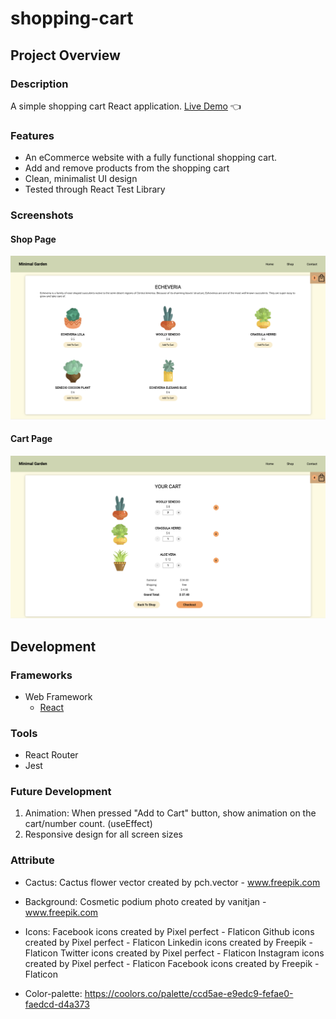 # shopping-cart

## Project Overview

### Description
A simple shopping cart React application.
[Live Demo](https://lemuellin.github.io/shopping-cart/) :point_left:


### Features
- An eCommerce website with a fully functional shopping cart.
- Add and remove products from the shopping cart
- Clean, minimalist UI design
- Tested through React Test Library

### Screenshots
#### Shop Page
![image](/src/asset/screenshot/Shop%20Page.png)
#### Cart Page
![image](/src/asset/screenshot/Cart%20Page.png)

## Development

### Frameworks
- Web Framework
	- [React](https://reactjs.org/)

### Tools
- React Router
- Jest

### Future Development
1. Animation: When pressed "Add to Cart" button, show animation on the cart/number count. (useEffect)
2. Responsive design for all screen sizes

### Attribute
- Cactus: 
Cactus flower vector created by pch.vector - www.freepik.com

- Background:
Cosmetic podium photo created by vanitjan - www.freepik.com

- Icons:
Facebook icons created by Pixel perfect - Flaticon
Github icons created by Pixel perfect - Flaticon
Linkedin icons created by Freepik - Flaticon
Twitter icons created by Pixel perfect - Flaticon
Instagram icons created by Pixel perfect - Flaticon
Facebook icons created by Freepik - Flaticon

- Color-palette:
https://coolors.co/palette/ccd5ae-e9edc9-fefae0-faedcd-d4a373